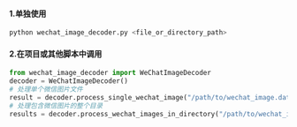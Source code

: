 #### 1.单独使用

```python
python wechat_image_decoder.py <file_or_directory_path>
```
#### 2.在项目或其他脚本中调用

```python
from wechat_image_decoder import WeChatImageDecoder
decoder = WeChatImageDecoder()
# 处理单个微信图片文件
result = decoder.process_single_wechat_image("/path/to/wechat_image.dat")
# 处理包含微信图片的整个目录
results = decoder.process_wechat_images_in_directory("/path/to/wechat_images_directory")
```





